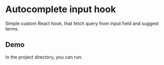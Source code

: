 # Autocomplete input hook

Simple custom React hook, that fetch query from input field and suggest terms.

## Demo

In the project directory, you can run: